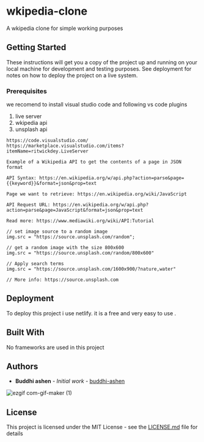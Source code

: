 # wkipedia-clone

A wkipedia clone for simple working purposes

## Getting Started

These instructions will get you a copy of the project up and running on your local machine for development and testing purposes. See deployment for notes on how to deploy the project on a live system.

### Prerequisites

we recomend to install visual studio code and following vs code plugins
1. live server
2. wkipedia api
3. unsplash api

```
https://code.visualstudio.com/
https://marketplace.visualstudio.com/items?itemName=ritwickdey.LiveServer

Example of a Wikipedia API to get the contents of a page in JSON format

API Syntax: https://en.wikipedia.org/w/api.php?action=parse&page={{keyword}}&format=json&prop=text

Page we want to retrieve: https://en.wikipedia.org/wiki/JavaScript

API Request URL: https://en.wikipedia.org/w/api.php?action=parse&page=JavaScript&format=json&prop=text

Read more: https://www.mediawiki.org/wiki/API:Tutorial

// set image source to a random image
img.src = "https://source.unsplash.com/random";

// get a random image with the size 800x600
img.src = "https://source.unsplash.com/random/800x600"

// Apply search terms
img.src = "https://source.unsplash.com/1600x900/?nature,water"

// More info: https://source.unsplash.com
```

## Deployment

To deploy this project i use netlify. it is a free and very easy to use . 

## Built With

No frameworks are used in this project

## Authors

* **Buddhi ashen** - *Initial work* - [buddhi-ashen](https://github.com/buddhi-ashen)

![ezgif com-gif-maker (1)](https://user-images.githubusercontent.com/69063039/171983454-7171da66-b74a-44da-8eb0-018926de4e31.jpg)

## License

This project is licensed under the MIT License - see the [LICENSE.md](LICENSE.md) file for details


